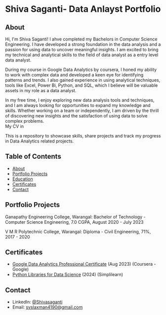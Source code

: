 # Shiva Saganti- Data Anlayst Portfolio
## About
Hi, I'm Shiva Saganti! I ahve completed my Bachelors in Computer Science Engineering. I have developed a strong foundation in the data analysis and a passion for using data to uncover meaningful insights. I am excited to bring my technical and analytical skills to the field of data analyst as a entry level data analyst.

During my course in Google Data Analytics by coursera, I honed my ability to work with complex data and developed a keen eye for identifying patterns and trends. I also gained experience in using analytical techniques, tools like Excel, Power Bi, Python, and SQL, which I believe will be valuable assets in my role as a data analyst.

In my free time, I enjoy exploring new data analysis tools and techniques, and I am always looking for opportunities to expand my knowledge and skills. Whether working on a team or independently, I am driven by the thrill of discovering new insights and the satisfaction of using data to solve complex problems.
<br>
My CV in 

This is a repository to showcase skills, share projects and track  my progress in Data Analytics related projects.

## Table of Contents
* [About](About)
* [Portfolio Projects](PortfolioProjects)
* [Education](Education)
* [Certificates](Certificates)
* [Contact](Contact)

## Portfolio Projects
Ganapathy Engineering College, Warangal: Bachelor of Technology - Computer Science Engineering, 7.0 CGPA, August 2020 - July 2023

V M R Polytechnic College, Warangal: Diploma - Civil Engineering, 71%, 2017 - 2020

## Certificates
* [Google Data Analytics Professional Certificate](https://coursera.org/share/b672e13b019777870964d05ba16fbecb) (Aug 2023) (Coursera - Google)
* [Python Libraries for Data Science](https://simpli-web.app.link/e/5BXcSHH8rHb) (2024) (Simplilearn)
  
## Contact
 * LinkedIn: [@Shivasaganti](https://www.linkedin.com/in/shiva-saganti-102566210/)
 * Email: [svslaxman4190@gmail.com](mailto:svslaxman4190@gmail.com)
